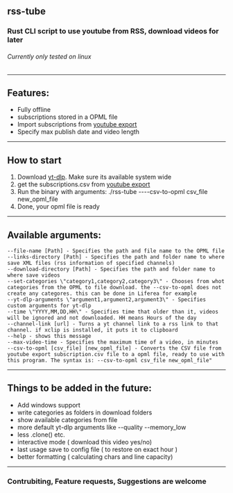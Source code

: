 ## rss-tube
### Rust CLI script to use youtube from RSS, download videos for later

###### Currently only tested on linux

---

## Features:
- Fully offline
- subscriptions stored in a OPML file
- Import subscriptions from [youtube export](https://newpipe.net/FAQ/tutorials/import-export-data/#import-youtube)
- Specify max publish date and video length

---

## How to start
1. Download [yt-dlp](https://github.com/yt-dlp/yt-dlp). Make sure its available system wide
2. get the subscriptions.csv from [youtube export](https://newpipe.net/FAQ/tutorials/import-export-data/#import-youtube)
3. Run the binary with arguments: ./rss-tube ----csv-to-opml csv_file new_opml_file
4. Done, your opml file is ready

---

## Available arguments:
```
--file-name [Path] - Specifies the path and file name to the OPML file
--links-directory [Path] - Specifies the path and folder name to where save XML files (rss information of specified channels)
--download-directory [Path] - Specifies the path and folder name to where save videos
--set-categories \"category1,category2,category3\" - Chooses from whot categories from the OPML to file download. the --csv-to-opml does not create any categores. this can be done in Liferea for example
--yt-dlp-arguments \"argument1,argument2,argument3\" - Specifies custom arguments for yt-dlp
--time \"YYYY,MM,DD,HH\" - Specifies time that older than it, videos will be ignored and not downloaded. HH means Hours of the day
--channel-link [url] - Turns a yt channel link to a rss link to that channel. if xclip is installed, it puts it to clipboard
--help - shows this message
--max-video-time - Specifies the maximum time of a video, in minutes
--csv-to-opml [csv_file] [new_opml_file] - Converts the CSV file from youtube export subscription.csv file to a opml file, ready to use with this program. The syntax is: --csv-to-opml csv_file new_opml_file"
```

---

## Things to be added in the future:
- Add windows support
- write categories as folders in download folders
- show available categories from file
- more default yt-dlp arguments like --quality --memory_low
- less .clone() etc.
- interactive mode ( download this video yes/no)
- last usage save to config file ( to restore on exact hour )
- better formatting ( calculating chars and line capacity)

---

### Contrubiting, Feature requests, Suggestions are welcome 
